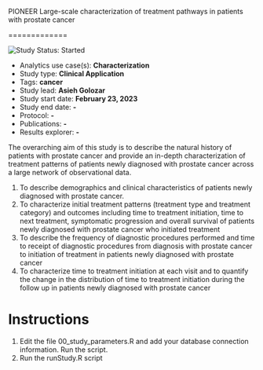 PIONEER Large-scale characterization of treatment pathways in patients with prostate cancer

=============

<img src="https://img.shields.io/badge/Study%20Status-Started-blue.svg" alt="Study Status: Started">

- Analytics use case(s): **Characterization**
- Study type: **Clinical Application**
- Tags: **cancer**
- Study lead: **Asieh Golozar**
- Study start date: **February 23, 2023**
- Study end date: **-**
- Protocol: **-**
- Publications: **-**
- Results explorer: **-**

The overarching aim of this study is to describe the natural history of patients with prostate cancer and provide an in-depth characterization of treatment patterns of patients newly diagnosed with prostate cancer across a large network of observational data. 

1. To describe demographics and clinical characteristics of patients newly diagnosed with prostate cancer.
1. To characterize initial treatment patterns (treatment type and treatment category) and outcomes including time to treatment initiation, time to next treatment, symptomatic progression and overall survival of patients newly diagnosed with prostate cancer who initiated treatment
1. To describe the frequency of diagnostic procedures performed and time to receipt of diagnostic procedures from diagnosis with prostate cancer to initiation of treatment in patients newly diagnosed with prostate cancer 
1. To characterize time to treatment initiation at each visit and to quantify the change in the distribution of time to treatment initiation during the follow up in patients newly diagnosed with prostate cancer 

# Instructions

1. Edit the file 00_study_parameters.R and add your database connection information. Run the script.
1. Run the runStudy.R script

